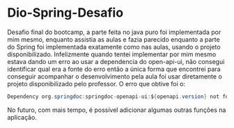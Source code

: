 # Dio-Spring-Desafio

Desafio final do bootcamp, a parte feita no java puro foi implementada por mim mesmo, enquanto assistia as aulas e fazia parecido enquanto a parte do Spring
foi implementada exatamente como nas aulas, usando o projeto disponibilizado. Infelizmente quando tentei implementar por mim mesmo estava dando um erro ao 
usar a dependencia do open-api-ui, não consegui identificar qual era a fonte do erro então a única forma que encontrei para conseguir acompanhar o desenvolvimento pela
aula foi usar diretamente o projeto disponibilizado pelo professor.
O erro que obtive foi o:
~~~java
Dependency org.springdoc:springdoc-openapi-ui:${openapi.version} not found
~~~
No futuro, com mais tempo, é possível adicionar algumas outras funções na aplicação. 
